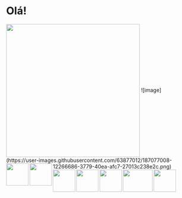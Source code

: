 
 # Olá!
 
<img align="center" width="360" height="360" src="https://user-images.githubusercontent.com/63877012/187077008-12266686-3779-40ea-afc7-27013c238e2c.png">
![image](https://user-images.githubusercontent.com/63877012/187077008-12266686-3779-40ea-afc7-27013c238e2c.png)

 
 <img align="left" width="60" height="60" src="https://logojinni.com/image/logos/react-446.svg">
 <img align="left" width="60" height="60" src="https://upload.wikimedia.org/wikipedia/commons/thumb/c/c3/Python-logo-notext.svg/1200px-Python-logo-notext.svg.png">
 <img align="left" width="60" height="60" src="https://upload.wikimedia.org/wikipedia/commons/thumb/9/99/Unofficial_JavaScript_logo_2.svg/480px-Unofficial_JavaScript_logo_2.svg.png">
  <img align="left" width="60" height="60" src="https://cdn.worldvectorlogo.com/logos/django.svg">
 <img align="left" width="60" height="60" src="https://git-scm.com/images/logos/downloads/Git-Icon-1788C.png">
 <img align="left" width="80" height="60" src="https://devtools.com.br/blog/wp-content/uploads/2013/06/MySQL-Logo.wine_.png">
 <img align="left" width="60" height="60" src="https://skeptric.com/images/pandas.png">


